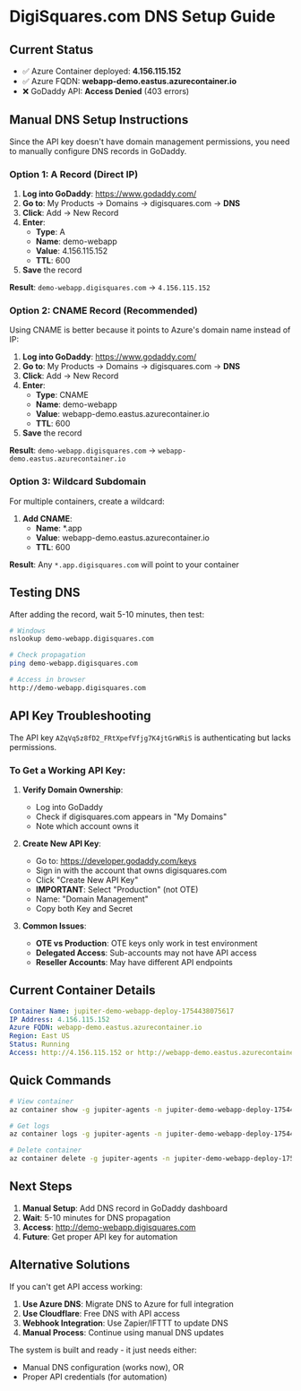 # DigiSquares.com DNS Setup Guide

## Current Status

- ✅ Azure Container deployed: **4.156.115.152**
- ✅ Azure FQDN: **webapp-demo.eastus.azurecontainer.io**
- ❌ GoDaddy API: **Access Denied** (403 errors)

## Manual DNS Setup Instructions

Since the API key doesn't have domain management permissions, you need to manually configure DNS records in GoDaddy.

### Option 1: A Record (Direct IP)

1. **Log into GoDaddy**: https://www.godaddy.com/
2. **Go to**: My Products → Domains → digisquares.com → **DNS**
3. **Click**: Add → New Record
4. **Enter**:
   - **Type**: A
   - **Name**: demo-webapp
   - **Value**: 4.156.115.152
   - **TTL**: 600
5. **Save** the record

**Result**: `demo-webapp.digisquares.com` → `4.156.115.152`

### Option 2: CNAME Record (Recommended)

Using CNAME is better because it points to Azure's domain name instead of IP:

1. **Log into GoDaddy**: https://www.godaddy.com/
2. **Go to**: My Products → Domains → digisquares.com → **DNS**
3. **Click**: Add → New Record
4. **Enter**:
   - **Type**: CNAME
   - **Name**: demo-webapp
   - **Value**: webapp-demo.eastus.azurecontainer.io
   - **TTL**: 600
5. **Save** the record

**Result**: `demo-webapp.digisquares.com` → `webapp-demo.eastus.azurecontainer.io`

### Option 3: Wildcard Subdomain

For multiple containers, create a wildcard:

1. **Add CNAME**:
   - **Name**: *.app
   - **Value**: webapp-demo.eastus.azurecontainer.io
   - **TTL**: 600

**Result**: Any `*.app.digisquares.com` will point to your container

## Testing DNS

After adding the record, wait 5-10 minutes, then test:

```bash
# Windows
nslookup demo-webapp.digisquares.com

# Check propagation
ping demo-webapp.digisquares.com

# Access in browser
http://demo-webapp.digisquares.com
```

## API Key Troubleshooting

The API key `AZqVq5z8fD2_FRtXpefVfjg7K4jtGrWRiS` is authenticating but lacks permissions.

### To Get a Working API Key:

1. **Verify Domain Ownership**:
   - Log into GoDaddy
   - Check if digisquares.com appears in "My Domains"
   - Note which account owns it

2. **Create New API Key**:
   - Go to: https://developer.godaddy.com/keys
   - Sign in with the account that owns digisquares.com
   - Click "Create New API Key"
   - **IMPORTANT**: Select "Production" (not OTE)
   - Name: "Domain Management"
   - Copy both Key and Secret

3. **Common Issues**:
   - **OTE vs Production**: OTE keys only work in test environment
   - **Delegated Access**: Sub-accounts may not have API access
   - **Reseller Accounts**: May have different API endpoints

## Current Container Details

```yaml
Container Name: jupiter-demo-webapp-deploy-1754438075617
IP Address: 4.156.115.152
Azure FQDN: webapp-demo.eastus.azurecontainer.io
Region: East US
Status: Running
Access: http://4.156.115.152 or http://webapp-demo.eastus.azurecontainer.io
```

## Quick Commands

```bash
# View container
az container show -g jupiter-agents -n jupiter-demo-webapp-deploy-1754438075617

# Get logs
az container logs -g jupiter-agents -n jupiter-demo-webapp-deploy-1754438075617

# Delete container
az container delete -g jupiter-agents -n jupiter-demo-webapp-deploy-1754438075617 --yes
```

## Next Steps

1. **Manual Setup**: Add DNS record in GoDaddy dashboard
2. **Wait**: 5-10 minutes for DNS propagation
3. **Access**: http://demo-webapp.digisquares.com
4. **Future**: Get proper API key for automation

## Alternative Solutions

If you can't get API access working:

1. **Use Azure DNS**: Migrate DNS to Azure for full integration
2. **Use Cloudflare**: Free DNS with API access
3. **Webhook Integration**: Use Zapier/IFTTT to update DNS
4. **Manual Process**: Continue using manual DNS updates

The system is built and ready - it just needs either:
- Manual DNS configuration (works now), OR
- Proper API credentials (for automation)